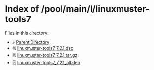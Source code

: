 
# Index of /pool/main/l/linuxmuster-tools7
Files in this directory:
- ⤴ [Parent Directory](../)
- 🗒 [linuxmuster-tools7_7.2.1.dsc](linuxmuster-tools7_7.2.1.dsc)
- 🗒 [linuxmuster-tools7_7.2.1.tar.gz](linuxmuster-tools7_7.2.1.tar.gz)
- 🗒 [linuxmuster-tools7_7.2.1_all.deb](linuxmuster-tools7_7.2.1_all.deb)
